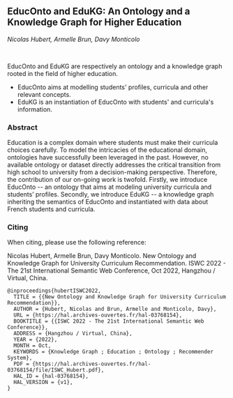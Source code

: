 ## EducOnto and EduKG: An Ontology and a Knowledge Graph for Higher Education

*Nicolas Hubert, Armelle Brun, Davy Monticolo*

<br>

EducOnto and EduKG are respectively an ontology and a knowledge graph rooted in the field of higher education.
- EducOnto aims at modelling students' profiles, curricula and other relevant concepts.
- EduKG is an instantiation of EducOnto with students' and curricula's information.

### Abstract

Education is a complex domain where students must make their curricula choices carefully. To model the intricacies of the educational domain,
ontologies have successfully been leveraged in the past. However, no available ontology or dataset directly addresses the critical transition from high school to university from a decision-making perspective. Therefore, the contribution of our on-going work is twofold. Firstly, we introduce EducOnto -- an ontology that aims at modeling university curricula and students’ profiles. Secondly, we introduce EduKG -- a knowledge graph inheriting the semantics of EducOnto and instantiated with data about French students and curricula.

### Citing

When citing, please use the following reference:

Nicolas Hubert, Armelle Brun, Davy Monticolo. New Ontology and Knowledge Graph for University Curriculum Recommendation. ISWC 2022 - The 21st International Semantic Web Conference, Oct 2022, Hangzhou / Virtual, China.

```
@inproceedings{hubertISWC2022,
  TITLE = {{New Ontology and Knowledge Graph for University Curriculum Recommendation}},
  AUTHOR = {Hubert, Nicolas and Brun, Armelle and Monticolo, Davy},
  URL = {https://hal.archives-ouvertes.fr/hal-03768154},
  BOOKTITLE = {{ISWC 2022 - The 21st International Semantic Web Conference}},
  ADDRESS = {Hangzhou / Virtual, China},
  YEAR = {2022},
  MONTH = Oct,
  KEYWORDS = {Knowledge Graph ; Education ; Ontology ; Recommender System},
  PDF = {https://hal.archives-ouvertes.fr/hal-03768154/file/ISWC_Hubert.pdf},
  HAL_ID = {hal-03768154},
  HAL_VERSION = {v1},
}
```
